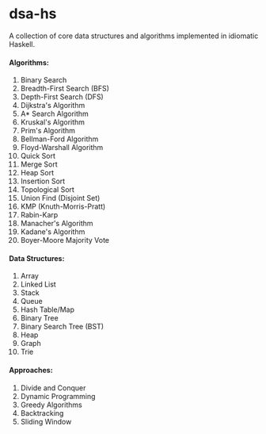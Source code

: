 # dsa-hs

A collection of core data structures and algorithms implemented in idiomatic Haskell.

#### Algorithms:
1. Binary Search
2. Breadth-First Search (BFS)
3. Depth-First Search (DFS)
4. Dijkstra's Algorithm
5. A* Search Algorithm
6. Kruskal's Algorithm
7. Prim's Algorithm
8. Bellman-Ford Algorithm
9. Floyd-Warshall Algorithm
10. Quick Sort
11. Merge Sort
12. Heap Sort
13. Insertion Sort
14. Topological Sort
15. Union Find (Disjoint Set)
16. KMP (Knuth-Morris-Pratt)
17. Rabin-Karp
18. Manacher's Algorithm
19. Kadane's Algorithm
20. Boyer-Moore Majority Vote

#### Data Structures:
1. Array
2. Linked List
3. Stack
4. Queue
5. Hash Table/Map
6. Binary Tree
7. Binary Search Tree (BST)
8. Heap
9. Graph
10. Trie

#### Approaches:
1. Divide and Conquer
2. Dynamic Programming
3. Greedy Algorithms
4. Backtracking
5. Sliding Window
